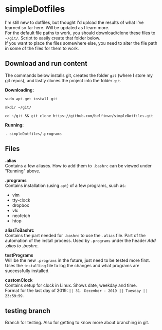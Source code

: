 # simpleDotfiles
I'm still new to dotfiles, but thought I'd upload the results of what I've
learned so far here. Will be updated as I learn more.  
For the default file paths to work, you should download/clone these files to
`~/git/`. Script to easily create that folder below.  
If you want to place the files somewhere else, you need to alter the file path
in some of the files for them to work.  

## Download and run content
The commands below installs git, creates the folder `git` (where I store my git
repos), and lastly clones the project into the folder `git`.  

__Downloading:__  
```
sudo apt-get install git
```
```
mkdir ~/git/
```
```
cd ~/git && git clone https://github.com/belfinwe/simpleDotfiles.git
```  
__Running:__  
```
. simpleDotfiles/.programs
```

## Files

__.alias__  
Contains a few aliases. How to add them to `.bashrc` can be viewed under
"Running" above.

__.programs__  
Contains installation (using `apt`) of a few programs, such as:
- vim
- tty-clock
- dropbox
- vlc
- neofetch
- htop

__aliasToBashrc__  
Contains the part needed for `.bashrc` to use the `.alias` file. Part of the
automation of the install process. Used by `.programs` under the header _Add .alias to .bashrc_.

__testPrograms__  
Will be the new `.programs` in the future, just need to be tested more first.
Uses the `installLog` file to log the changes and what programs
are successfully installed.  

__customClock__  
Contains setup for clock in Linux. Shows date, weekday and time.  
Format for the last day of 2019: `|| 31. December - 2019 || Tuesday || 23:59:59`.

## testing branch

Branch for testing. Also for getting to know more about branching in git.
